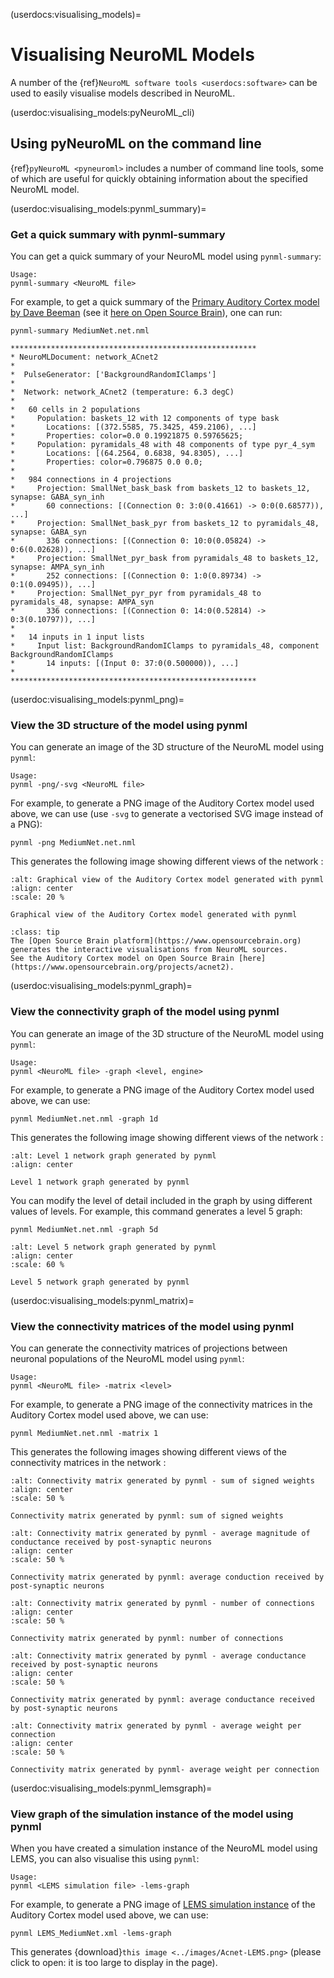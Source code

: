 (userdocs:visualising_models)=
# Visualising NeuroML Models

A number of the {ref}`NeuroML software tools <userdocs:software>` can be used to easily visualise models described in NeuroML.

(userdoc:visualising_models:pyNeuroML_cli)
## Using pyNeuroML on the command line

{ref}`pyNeuroML <pyneuroml>` includes a number of command line tools, some of which are useful for quickly obtaining information about the specified NeuroML model.

(userdoc:visualising_models:pynml_summary)=
### Get a quick summary with pynml-summary

You can get a quick summary of your NeuroML model using `pynml-summary`:

```{code-block} console
Usage:
pynml-summary <NeuroML file>
```

For example, to get a quick summary of the [Primary Auditory Cortex model by Dave Beeman](https://github.com/OpenSourceBrain/ACnet2/blob/master/neuroConstruct/generatedNeuroML2/MediumNet.net.nml) (see it [here on Open Source Brain](https://www.opensourcebrain.org/projects/acnet2)), one can run:
```{code-block} console
pynml-summary MediumNet.net.nml

*******************************************************
* NeuroMLDocument: network_ACnet2
*
*  PulseGenerator: ['BackgroundRandomIClamps']
*
*  Network: network_ACnet2 (temperature: 6.3 degC)
*
*   60 cells in 2 populations
*     Population: baskets_12 with 12 components of type bask
*       Locations: [(372.5585, 75.3425, 459.2106), ...]
*       Properties: color=0.0 0.19921875 0.59765625;
*     Population: pyramidals_48 with 48 components of type pyr_4_sym
*       Locations: [(64.2564, 0.6838, 94.8305), ...]
*       Properties: color=0.796875 0.0 0.0;
*
*   984 connections in 4 projections
*     Projection: SmallNet_bask_bask from baskets_12 to baskets_12, synapse: GABA_syn_inh
*       60 connections: [(Connection 0: 3:0(0.41661) -> 0:0(0.68577)), ...]
*     Projection: SmallNet_bask_pyr from baskets_12 to pyramidals_48, synapse: GABA_syn
*       336 connections: [(Connection 0: 10:0(0.05824) -> 0:6(0.02628)), ...]
*     Projection: SmallNet_pyr_bask from pyramidals_48 to baskets_12, synapse: AMPA_syn_inh
*       252 connections: [(Connection 0: 1:0(0.89734) -> 0:1(0.09495)), ...]
*     Projection: SmallNet_pyr_pyr from pyramidals_48 to pyramidals_48, synapse: AMPA_syn
*       336 connections: [(Connection 0: 14:0(0.52814) -> 0:3(0.10797)), ...]
*
*   14 inputs in 1 input lists
*     Input list: BackgroundRandomIClamps to pyramidals_48, component BackgroundRandomIClamps
*       14 inputs: [(Input 0: 37:0(0.500000)), ...]
*
*******************************************************
```

(userdoc:visualising_models:pynml_png)=
### View the 3D structure of the model using pynml

You can generate an image of the 3D structure of the NeuroML model using `pynml`:

```{code-block} console
Usage:
pynml -png/-svg <NeuroML file>
```

For example, to generate a PNG image of the Auditory Cortex model used above, we can use (use `-svg` to generate a vectorised SVG image instead of a PNG):

```{code-block} console
pynml -png MediumNet.net.nml
```

This generates the following image showing different views of the network :

```{figure} ../images/Acnet-medium.net.png
:alt: Graphical view of the Auditory Cortex model generated with pynml
:align: center
:scale: 20 %

Graphical view of the Auditory Cortex model generated with pynml
```

```{admonition} Open Source Brain uses NeuroML.
:class: tip
The [Open Source Brain platform](https://www.opensourcebrain.org) generates the interactive visualisations from NeuroML sources.
See the Auditory Cortex model on Open Source Brain [here](https://www.opensourcebrain.org/projects/acnet2).
```


(userdoc:visualising_models:pynml_graph)=
### View the connectivity graph of the model using pynml

You can generate an image of the 3D structure of the NeuroML model using `pynml`:

```{code-block} console
Usage:
pynml <NeuroML file> -graph <level, engine> 
```

For example, to generate a PNG image of the Auditory Cortex model used above, we can use:

```{code-block} console
pynml MediumNet.net.nml -graph 1d
```

This generates the following image showing different views of the network :

```{figure} ../images/Acnet-medium-graph-level1.png
:alt: Level 1 network graph generated by pynml
:align: center

Level 1 network graph generated by pynml
```

You can modify the level of detail included in the graph by using different values of levels.
For example, this command generates a level 5 graph:

```{code-block} console
pynml MediumNet.net.nml -graph 5d
```

```{figure} ../images/Acnet-medium-graph-level5.png
:alt: Level 5 network graph generated by pynml
:align: center
:scale: 60 %

Level 5 network graph generated by pynml
```

(userdoc:visualising_models:pynml_matrix)=
### View the connectivity matrices of the model using pynml

You can generate the connectivity matrices of projections between neuronal populations of the NeuroML model using `pynml`:

```{code-block} console
Usage:
pynml <NeuroML file> -matrix <level>
```

For example, to generate a PNG image of the connectivity matrices in the Auditory Cortex model used above, we can use:

```{code-block} console
pynml MediumNet.net.nml -matrix 1
```

This generates the following images showing different views of the connectivity matrices in the network :

```{figure} ../images/Acnet-matrix-1.png
:alt: Connectivity matrix generated by pynml - sum of signed weights
:align: center
:scale: 50 %

Connectivity matrix generated by pynml: sum of signed weights
```

```{figure} ../images/Acnet-matrix-2.png
:alt: Connectivity matrix generated by pynml - average magnitude of conductance received by post-synaptic neurons
:align: center
:scale: 50 %

Connectivity matrix generated by pynml: average conduction received by post-synaptic neurons
```

```{figure} ../images/Acnet-matrix-3.png
:alt: Connectivity matrix generated by pynml - number of connections
:align: center
:scale: 50 %

Connectivity matrix generated by pynml: number of connections
```

```{figure} ../images/Acnet-matrix-4.png
:alt: Connectivity matrix generated by pynml - average conductance received by post-synaptic neurons
:align: center
:scale: 50 %

Connectivity matrix generated by pynml: average conductance received by post-synaptic neurons
```

```{figure} ../images/Acnet-matrix-5.png
:alt: Connectivity matrix generated by pynml - average weight per connection
:align: center
:scale: 50 %

Connectivity matrix generated by pynml- average weight per connection
```

(userdoc:visualising_models:pynml_lemsgraph)=
### View graph of the simulation instance of the model using pynml

When you have created a simulation instance of the NeuroML model using LEMS, you can also visualise this using `pynml`:

```{code-block} console
Usage:
pynml <LEMS simulation file> -lems-graph
```

For example, to generate a PNG image of [LEMS simulation instance](https://github.com/OpenSourceBrain/ACnet2/blob/master/neuroConstruct/generatedNeuroML2/LEMS_MediumNet.xml) of the Auditory Cortex model used above, we can use:

```{code-block} console
pynml LEMS_MediumNet.xml -lems-graph
```

This generates {download}`this image <../images/Acnet-LEMS.png>` (please click to open: it is too large to display in the page).
